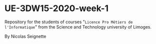 # UE-3DW15-2020-week-1
Repository for the students of courses "<code>Licence Pro Métiers de l'Informatique</code>" from the Science and Technology university of Limoges.
 
 By Nicolas Seignette